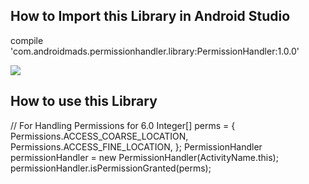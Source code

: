 <h2> How to Import this Library in Android Studio</h2>
        compile 'com.androidmads.permissionhandler.library:PermissionHandler:1.0.0'
        
<a href='https://bintray.com/androidmads/maven/com.androidmads.permissionhandler.library/_latestVersion'><img src='https://api.bintray.com/packages/androidmads/maven/com.androidmads.permissionhandler.library/images/download.svg'></a>
			
<h2>How to use this Library</h2>
	    // For Handling Permissions for 6.0
        Integer[] perms = {
                Permissions.ACCESS_COARSE_LOCATION,
                Permissions.ACCESS_FINE_LOCATION,
        };
        PermissionHandler permissionHandler = new PermissionHandler(ActivityName.this);
        permissionHandler.isPermissionGranted(perms);
